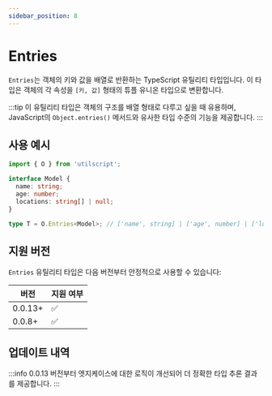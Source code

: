 ```yaml
---
sidebar_position: 8
---
```


# Entries

`Entries`는 객체의 키와 값을 배열로 반환하는 TypeScript 유틸리티 타입입니다. 이 타입은 객체의 각 속성을 `[키, 값]` 형태의 튜플 유니온 타입으로 변환합니다.

:::tip
이 유틸리티 타입은 객체의 구조를 배열 형태로 다루고 싶을 때 유용하며, JavaScript의 `Object.entries()` 메서드와 유사한 타입 수준의 기능을 제공합니다.
:::

## 사용 예시

```ts
import { O } from 'utilscript';

interface Model {
  name: string;
  age: number;
  locations: string[] | null;
}

type T = O.Entries<Model>; // ['name', string] | ['age', number] | ['locations', string[] | null]
```

## 지원 버전

`Entries` 유틸리티 타입은 다음 버전부터 안정적으로 사용할 수 있습니다:

| 버전    | 지원 여부 |
| ------- | --------- |
| 0.0.13+ | ✅        |
| 0.0.8+  | ✅        |

## 업데이트 내역

:::info
0.0.13 버전부터 엣지케이스에 대한 로직이 개선되어 더 정확한 타입 추론 결과를 제공합니다.
:::

